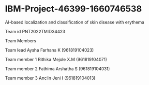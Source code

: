 # IBM-Project-46399-1660746538
AI-based localization and classification of skin disease with erythema

Team id PNT2022TMID34423

Team Members

Team lead 	        Aysha Farhana K	     (961819104023)

Team member 1	      Rithika Mejole X.M	 (961819104071)

Team member 2	      Fathima Arshatha S	 (961819104031)

Team member 3	      Anclin Jeni I	      (961819104013)

  
